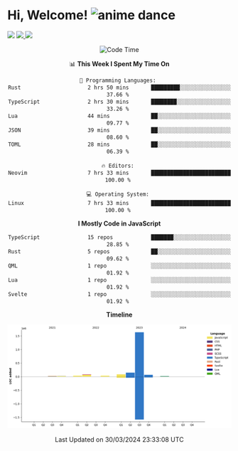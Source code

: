 <div align="center">
  <h1 align="left">
    Hi, Welcome! <img src="https://media.tenor.com/sbvSVkB_hq8AAAAi/anime-dens.gif" alt="anime dance" height="40" />
  </h1>
  <div align="left">
    <div>
      <img src="https://img.shields.io/github/followers/kraken-afk.svg?style=social&label=Follow&maxAge=2592000" />
      <a href="https://twitter.com/trshppl">
        <img src="https://img.shields.io/badge/-Twitter-00acee?style=flat-square&logo=Twitter&logoColor=white" />
      </a>
      <a href="https://www.linkedin.com/in/noveanrer">
        <img src="https://img.shields.io/badge/LinkedIn-0077B5?style=flat-square&logo=linkedin&logoColor=white" />
      </a>
    </div>
  </div>

  <!--START_SECTION:waka-->
![Code Time](http://img.shields.io/badge/Code%20Time-123%20hrs%2010%20mins-blue)

📊 **This Week I Spent My Time On** 

```text
💬 Programming Languages: 
Rust                     2 hrs 50 mins       █████████░░░░░░░░░░░░░░░░   37.66 % 
TypeScript               2 hrs 30 mins       ████████░░░░░░░░░░░░░░░░░   33.26 % 
Lua                      44 mins             ██░░░░░░░░░░░░░░░░░░░░░░░   09.77 % 
JSON                     39 mins             ██░░░░░░░░░░░░░░░░░░░░░░░   08.60 % 
TOML                     28 mins             ██░░░░░░░░░░░░░░░░░░░░░░░   06.39 % 

🔥 Editors: 
Neovim                   7 hrs 33 mins       █████████████████████████   100.00 % 

💻 Operating System: 
Linux                    7 hrs 33 mins       █████████████████████████   100.00 % 
```

**I Mostly Code in JavaScript** 

```text
TypeScript               15 repos            ███████░░░░░░░░░░░░░░░░░░   28.85 % 
Rust                     5 repos             ██░░░░░░░░░░░░░░░░░░░░░░░   09.62 % 
QML                      1 repo              ░░░░░░░░░░░░░░░░░░░░░░░░░   01.92 % 
Lua                      1 repo              ░░░░░░░░░░░░░░░░░░░░░░░░░   01.92 % 
Svelte                   1 repo              ░░░░░░░░░░░░░░░░░░░░░░░░░   01.92 % 
```



**Timeline**

![Lines of Code chart](https://raw.githubusercontent.com/kraken-afk/kraken-afk/main/assets/bar_graph.png)


 Last Updated on 30/03/2024 23:33:08 UTC
<!--END_SECTION:waka-->
</div>
<br />